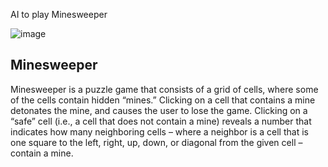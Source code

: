 AI to play Minesweeper

![image](https://github.com/user-attachments/assets/9ee0e76c-3369-4ec3-b8c3-d6beb9781818)


## Minesweeper
Minesweeper is a puzzle game that consists of a grid of cells, where some of the cells contain hidden “mines.” Clicking on a cell that contains a mine detonates the mine, and causes the user to lose the game. Clicking on a “safe” cell (i.e., a cell that does not contain a mine) reveals a number that indicates how many neighboring cells – where a neighbor is a cell that is one square to the left, right, up, down, or diagonal from the given cell – contain a mine.
